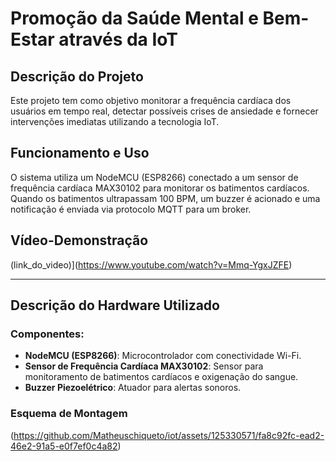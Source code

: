 # Promoção da Saúde Mental e Bem-Estar através da IoT

## Descrição do Projeto

Este projeto tem como objetivo monitorar a frequência cardíaca dos usuários em tempo real, detectar possíveis crises de ansiedade e fornecer intervenções imediatas utilizando a tecnologia IoT.

## Funcionamento e Uso

O sistema utiliza um NodeMCU (ESP8266) conectado a um sensor de frequência cardíaca MAX30102 para monitorar os batimentos cardíacos. Quando os batimentos ultrapassam 100 BPM, um buzzer é acionado e uma notificação é enviada via protocolo MQTT para um broker.

## Vídeo-Demonstração

(link_do_video)](https://www.youtube.com/watch?v=Mmq-YgxJZFE)

---

## Descrição do Hardware Utilizado

### Componentes:

- **NodeMCU (ESP8266)**: Microcontrolador com conectividade Wi-Fi.
- **Sensor de Frequência Cardíaca MAX30102**: Sensor para monitoramento de batimentos cardíacos e oxigenação do sangue.
- **Buzzer Piezoelétrico**: Atuador para alertas sonoros.

### Esquema de Montagem

(https://github.com/Matheuschiqueto/iot/assets/125330571/fa8c92fc-ead2-46e2-91a5-e0f7ef0c4a82)



